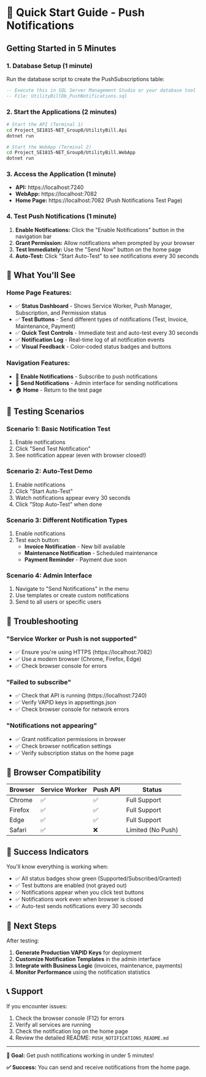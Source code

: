 # 🚀 Quick Start Guide - Push Notifications

## Getting Started in 5 Minutes

### 1. **Database Setup** (1 minute)
Run the database script to create the PushSubscriptions table:
```sql
-- Execute this in SQL Server Management Studio or your database tool
-- File: UtilityBillDb_PushNotifications.sql
```

### 2. **Start the Applications** (2 minutes)
```bash
# Start the API (Terminal 1)
cd Project_SE1815-NET_Group0/UtilityBill.Api
dotnet run

# Start the WebApp (Terminal 2)  
cd Project_SE1815-NET_Group0/UtilityBill.WebApp
dotnet run
```

### 3. **Access the Application** (1 minute)
- **API:** https://localhost:7240
- **WebApp:** https://localhost:7082
- **Home Page:** https://localhost:7082 (Push Notifications Test Page)

### 4. **Test Push Notifications** (1 minute)
1. **Enable Notifications:** Click the "Enable Notifications" button in the navigation bar
2. **Grant Permission:** Allow notifications when prompted by your browser
3. **Test Immediately:** Use the "Send Now" button on the home page
4. **Auto-Test:** Click "Start Auto-Test" to see notifications every 30 seconds

## 🎯 What You'll See

### Home Page Features:
- ✅ **Status Dashboard** - Shows Service Worker, Push Manager, Subscription, and Permission status
- ✅ **Test Buttons** - Send different types of notifications (Test, Invoice, Maintenance, Payment)
- ✅ **Quick Test Controls** - Immediate test and auto-test every 30 seconds
- ✅ **Notification Log** - Real-time log of all notification events
- ✅ **Visual Feedback** - Color-coded status badges and buttons

### Navigation Features:
- 🔔 **Enable Notifications** - Subscribe to push notifications
- 📧 **Send Notifications** - Admin interface for sending notifications
- 🏠 **Home** - Return to the test page

## 🧪 Testing Scenarios

### Scenario 1: Basic Notification Test
1. Enable notifications
2. Click "Send Test Notification"
3. See notification appear (even with browser closed!)

### Scenario 2: Auto-Test Demo
1. Enable notifications
2. Click "Start Auto-Test"
3. Watch notifications appear every 30 seconds
4. Click "Stop Auto-Test" when done

### Scenario 3: Different Notification Types
1. Enable notifications
2. Test each button:
   - **Invoice Notification** - New bill available
   - **Maintenance Notification** - Scheduled maintenance
   - **Payment Reminder** - Payment due soon

### Scenario 4: Admin Interface
1. Navigate to "Send Notifications" in the menu
2. Use templates or create custom notifications
3. Send to all users or specific users

## 🔧 Troubleshooting

### "Service Worker or Push is not supported"
- ✅ Ensure you're using HTTPS (https://localhost:7082)
- ✅ Use a modern browser (Chrome, Firefox, Edge)
- ✅ Check browser console for errors

### "Failed to subscribe"
- ✅ Check that API is running (https://localhost:7240)
- ✅ Verify VAPID keys in appsettings.json
- ✅ Check browser console for network errors

### "Notifications not appearing"
- ✅ Grant notification permissions in browser
- ✅ Check browser notification settings
- ✅ Verify subscription status on the home page

## 📱 Browser Compatibility

| Browser | Service Worker | Push API | Status |
|---------|----------------|----------|---------|
| Chrome | ✅ | ✅ | Full Support |
| Firefox | ✅ | ✅ | Full Support |
| Edge | ✅ | ✅ | Full Support |
| Safari | ✅ | ❌ | Limited (No Push) |

## 🎉 Success Indicators

You'll know everything is working when:
- ✅ All status badges show green (Supported/Subscribed/Granted)
- ✅ Test buttons are enabled (not grayed out)
- ✅ Notifications appear when you click test buttons
- ✅ Notifications work even when browser is closed
- ✅ Auto-test sends notifications every 30 seconds

## 🚀 Next Steps

After testing:
1. **Generate Production VAPID Keys** for deployment
2. **Customize Notification Templates** in the admin interface
3. **Integrate with Business Logic** (invoices, maintenance, payments)
4. **Monitor Performance** using the notification statistics

## 📞 Support

If you encounter issues:
1. Check the browser console (F12) for errors
2. Verify all services are running
3. Check the notification log on the home page
4. Review the detailed README: `PUSH_NOTIFICATIONS_README.md`

---

**🎯 Goal:** Get push notifications working in under 5 minutes!

**✅ Success:** You can send and receive notifications from the home page. 